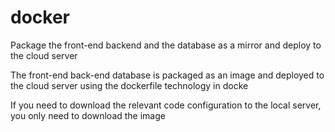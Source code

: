 # docker
Package the front-end backend and the database as a mirror and deploy to the cloud server

The front-end back-end database is packaged as an image and deployed to the cloud server using the dockerfile technology in docke

If you need to download the relevant code configuration to the local server, you only need to download the image
